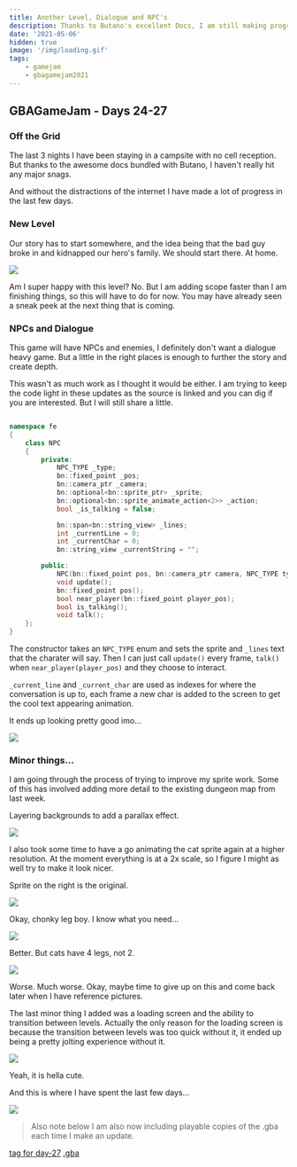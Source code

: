 ```yaml
---
title: Another Level, Dialogue and NPC's
description: Thanks to Butano's excellent Docs, I am still making progress even without internet
date: '2021-05-06'
hidden: true
image: '/img/loading.gif'
tags:
    - gamejam
    - gbagamejam2021
---
```


>
## GBAGameJam - Days 24-27

### Off the Grid

The last 3 nights I have been staying in a campsite with no cell reception. But thanks to the awesome docs bundled with Butano, I haven't really hit any major snags.

And without the distractions of the internet I have made a lot of progress in the last few days.

### New Level

Our story has to start somewhere, and the idea being that the bad guy broke in and kidnapped our hero's family. We should start there. At home.

<img src="/img/home.gif" class="pixelated"/>

Am I super happy with this level? No. But I am adding scope faster than I am finishing things, so this will have to do for now. You may have already seen a sneak peek at the next thing that is coming.

### NPCs and Dialogue

This game will have NPCs and enemies, I definitely don't want a dialogue heavy game. But a little in the right places is enough to further the story and create depth.

This wasn't as much work as I thought it would be either. I am trying to keep the code light in these updates as the source is linked and you can dig if you are interested. But I will still share a little.

``` cpp

namespace fe
{
    class NPC
    {
        private:
            NPC_TYPE _type;
            bn::fixed_point _pos;
            bn::camera_ptr _camera;
            bn::optional<bn::sprite_ptr> _sprite;
            bn::optional<bn::sprite_animate_action<2>> _action;
            bool _is_talking = false;

            bn::span<bn::string_view> _lines;
            int _currentLine = 0;
            int _currentChar = 0;
            bn::string_view _currentString = "";

        public:
            NPC(bn::fixed_point pos, bn::camera_ptr camera, NPC_TYPE type);
            void update();
            bn::fixed_point pos();
            bool near_player(bn::fixed_point player_pos);
            bool is_talking();
            void talk();
    };
}
```

The constructor takes an `NPC_TYPE` enum and sets the sprite and `_lines` text that the charater will say. Then I can just call `update()` every frame, `talk()` when `near_player(player_pos)` and they choose to interact.

`_current_line` and `_current_char` are used as indexes for where the conversation is up to, each frame a new char is added to the screen to get the cool text appearing animation.

It ends up looking pretty good imo...

<img src="/img/npc.gif" class="pixelated"/>

### Minor things...

I am going through the process of trying to improve my sprite work. Some of this has involved adding more detail to the existing dungeon map from last week.

Layering backgrounds to add a parallax effect.

<img src="/img/dungeon_layers.gif" class="pixelated"/>

I also took some time to have a go animating the cat sprite again at a higher resolution. At the moment everything is at a 2x scale, so I figure I might as well try to make it look nicer.

Sprite on the right is the original.

<img src="/img/cat-sprite-v2.gif" class="pixelated"/>

Okay, chonky leg boy. I know what you need...

<img src="/img/cat-sprite-v3.gif" class="pixelated"/>

Better. But cats have 4 legs, not 2.

<img src="/img/cat-sprite-v4.gif" class="pixelated"/>

Worse. Much worse. Okay, maybe time to give up on this and come back later when I have reference pictures.

The last minor thing I added was a loading screen and the ability to transition between levels. Actually the only reason for the loading screen is because the transition between levels was too quick without it, it ended up being a pretty jolting experience without it.

<img src="/img/loading.gif" class="pixelated"/>

Yeah, it is hella cute.

And this is where I have spent the last few days...

![](/img/tofu_pureora.jpg)


> Also note below I am also now including playable copies of the .gba each time I make an update.

[tag for day-27](https://github.com/foopod/gbaGamejam2021/releases/tag/day-27) [.gba](https://github.com/foopod/gbaGamejam2021/releases/download/day-27/feline-day27.gba)
